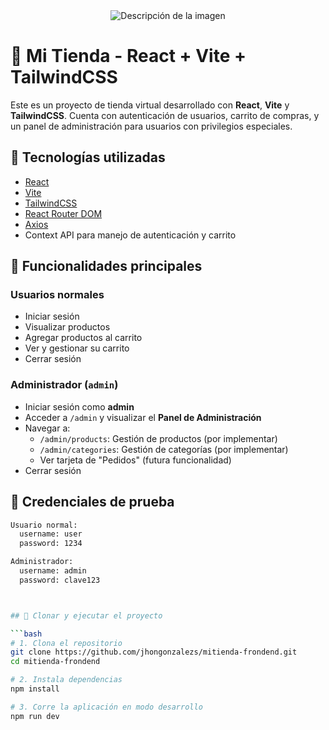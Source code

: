    <div align="center">
  <img src="https://imgur.com/a/VZu239v" alt="Descripción de la imagen">
</div>


# 🛒 Mi Tienda - React + Vite + TailwindCSS

Este es un proyecto de tienda virtual desarrollado con **React**, **Vite** y **TailwindCSS**. Cuenta con autenticación de usuarios, carrito de compras, y un panel de administración para usuarios con privilegios especiales.

## 🚀 Tecnologías utilizadas

- [React](https://react.dev/)
- [Vite](https://vitejs.dev/)
- [TailwindCSS](https://tailwindcss.com/)
- [React Router DOM](https://reactrouter.com/)
- [Axios](https://axios-http.com/)
- Context API para manejo de autenticación y carrito

## 🔐 Funcionalidades principales

### Usuarios normales
- Iniciar sesión
- Visualizar productos
- Agregar productos al carrito
- Ver y gestionar su carrito
- Cerrar sesión

### Administrador (`admin`)
- Iniciar sesión como **admin**
- Acceder a `/admin` y visualizar el **Panel de Administración**
- Navegar a:
  - `/admin/products`: Gestión de productos (por implementar)
  - `/admin/categories`: Gestión de categorías (por implementar)
  - Ver tarjeta de "Pedidos" (futura funcionalidad)
- Cerrar sesión

## 🧪 Credenciales de prueba

```bash
Usuario normal:
  username: user
  password: 1234

Administrador:
  username: admin
  password: clave123



## 🚀 Clonar y ejecutar el proyecto

```bash
# 1. Clona el repositorio
git clone https://github.com/jhongonzalezs/mitienda-frondend.git
cd mitienda-frondend

# 2. Instala dependencias
npm install

# 3. Corre la aplicación en modo desarrollo
npm run dev
